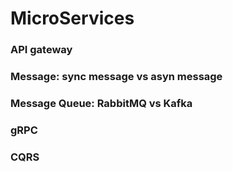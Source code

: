 # MicroServices

### API gateway
### Message: sync message vs asyn message
### Message Queue: RabbitMQ vs Kafka
### gRPC
### CQRS
